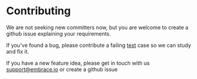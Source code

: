 # Contributing

We are not seeking new committers now, but you are welcome to create a github issue explaining your requirements.

If you've found a bug, please contribute a failing [test](https://github.com/embrace-io/embrace-react-native-sdk/tree/master/examples/react-native-test-suite) case so we can study and fix it.

If you have a new feature idea, please get in touch with us [support@embrace.io](mailto:support@embrace.io) or create a github issue
